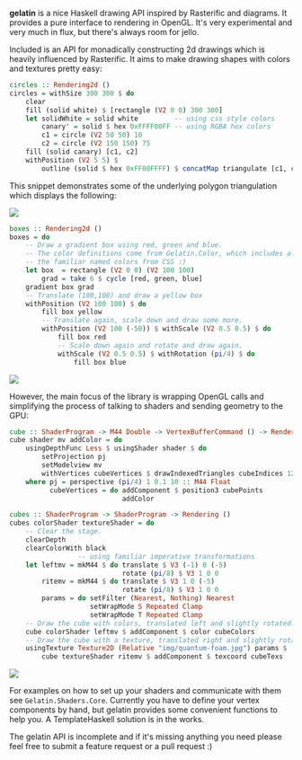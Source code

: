 **gelatin** is a nice Haskell drawing API inspired by Rasterific and diagrams. 
It provides a pure interface to rendering in OpenGL. 
It's very experimental and very much in flux, but there's always room for jello.

Included is an API for monadically constructing 2d drawings which is 
heavily influenced by Rasterific. It aims to make drawing shapes with colors 
and textures pretty easy:

```haskell
circles :: Rendering2d ()
circles = withSize 300 300 $ do
    clear
    fill (solid white) $ [rectangle (V2 0 0) 300 300]
    let solidWhite = solid white         -- using css style colors 
        canary' = solid $ hex 0xFFFF00FF -- using RGBA hex colors
        c1 = circle (V2 50 50) 10
        c2 = circle (V2 150 150) 75
    fill (solid canary) [c1, c2]
    withPosition (V2 5 5) $
        outline (solid $ hex 0xFF00FFFF) $ concatMap triangulate [c1, c2]
```

This snippet demonstrates some of the underlying polygon triangulation which
displays the following:

<img src="https://raw.githubusercontent.com/schell/gelatin/master/img/circles.png" />

```haskell
boxes :: Rendering2d ()
boxes = do
    -- Draw a gradient box using red, green and blue.
    -- The color definitions come from Gelatin.Color, which includes all
    -- the familiar named colors from CSS :)
    let box  = rectangle (V2 0 0) (V2 100 100)
        grad = take 6 $ cycle [red, green, blue]
    gradient box grad
    -- Translate (100,100) and draw a yellow box
    withPosition (V2 100 100) $ do
        fill box yellow
        -- Translate again, scale down and draw some more.
        withPosition (V2 100 (-50)) $ withScale (V2 0.5 0.5) $ do
            fill box red
            -- Scale down again and rotate and draw again.
            withScale (V2 0.5 0.5) $ withRotation (pi/4) $ do
                fill box blue
```

<img src="https://raw.githubusercontent.com/schell/gelatin/master/img/boxes.png" />

However, the main focus of the library is wrapping OpenGL calls and simplifying
the process of talking to shaders and sending geometry to the GPU:

```haskell
cube :: ShaderProgram -> M44 Double -> VertexBufferCommand () -> Rendering ()
cube shader mv addColor = do
    usingDepthFunc Less $ usingShader shader $ do
        setProjection pj
        setModelview mv
        withVertices cubeVertices $ drawIndexedTriangles cubeIndices 12
    where pj = perspective (pi/4) 1 0.1 10 :: M44 Float
          cubeVertices = do addComponent $ position3 cubePoints
                            addColor

cubes :: ShaderProgram -> ShaderProgram -> Rendering ()
cubes colorShader textureShader = do
    -- Clear the stage.
    clearDepth
    clearColorWith black
                 -- using familiar imperative transformations
    let leftmv = mkM44 $ do translate $ V3 (-1) 0 (-5)
                            rotate (pi/8) $ V3 1 0 0
        ritemv = mkM44 $ do translate $ V3 1 0 (-5)
                            rotate (pi/8) $ V3 1 0 0
        params = do setFilter (Nearest, Nothing) Nearest
                    setWrapMode S Repeated Clamp
                    setWrapMode T Repeated Clamp
    -- Draw the cube with colors, translated left and slightly rotated.
    cube colorShader leftmv $ addComponent $ color cubeColors
    -- Draw the cube with a texture, translated right and slightly rotated.
    usingTexture Texture2D (Relative "img/quantum-foam.jpg") params $
        cube textureShader ritemv $ addComponent $ texcoord cubeTexs
```
    
<img src="https://raw.githubusercontent.com/schell/gelatin/master/img/cubes.png" />

For examples on how to set up your shaders and communicate with them see 
`Gelatin.Shaders.Core`. Currently you have to define your vertex components by 
hand, but gelatin provides some convenient functions to help you. A 
TemplateHaskell solution is in the works. 

The gelatin API is incomplete and if it's missing anything you need please feel 
free to submit a feature request or a pull request :)
